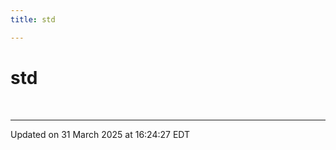 ```yaml
---
title: std

---
```


# std

<br>







-------------------------------

Updated on 31 March 2025 at 16:24:27 EDT
